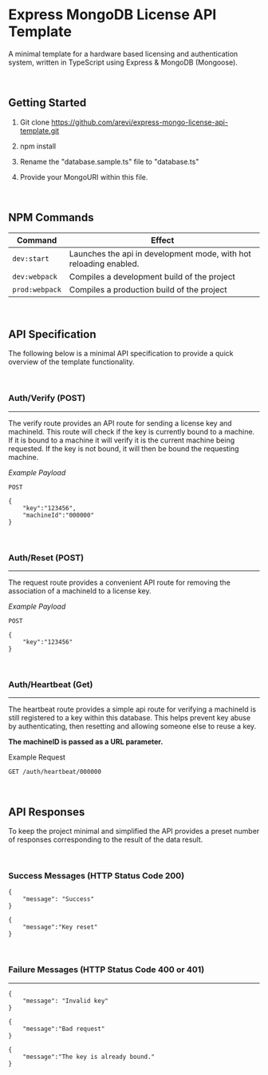 # Express MongoDB License API Template

A minimal template for a hardware based licensing and authentication system, written in TypeScript using Express &amp; MongoDB (Mongoose).

&nbsp;

## Getting Started

1. Git clone https://github.com/arevi/express-mongo-license-api-template.git
2. npm install

3. Rename the "database.sample.ts" file to "database.ts"
4. Provide your MongoURI within this file.

&nbsp;

## NPM Commands

| Command        | Effect                                                            |
| -------------- | ----------------------------------------------------------------- |
| `dev:start`    | Launches the api in development mode, with hot reloading enabled. |
| `dev:webpack`  | Compiles a development build of the project                       |
| `prod:webpack` | Compiles a production build of the project                        |

&nbsp;

## API Specification

The following below is a minimal API specification to provide a quick overview of the template functionality.

&nbsp;

### Auth/Verify (POST)

---

The verify route provides an API route for sending a license key and machineId. This route will check if the key is currently bound to a machine. If it is bound to a machine it will verify it is the current machine being requested. If the key is not bound, it will then be bound the requesting machine.

_Example Payload_

```
POST

{
    "key":"123456",
    "machineId":"000000"
}
```

&nbsp;

### Auth/Reset (POST)

---

The request route provides a convenient API route for removing the association of a machineId to a license key.

_Example Payload_

```
POST

{
    "key":"123456"
}
```

&nbsp;

### Auth/Heartbeat (Get)

---

The heartbeat route provides a simple api route for verifying a machineId is still registered to a key within this database. This helps prevent key abuse by authenticating, then resetting and allowing someone else to reuse a key.

**The machineID is passed as a URL parameter.**

Example Request

```
GET /auth/heartbeat/000000
```

&nbsp;

## API Responses

To keep the project minimal and simplified the API provides a preset number of responses corresponding to the result of the data result.

&nbsp;

### Success Messages (HTTP Status Code 200)

```
{
    "message": "Success"
}
```

```
{
    "message":"Key reset"
}
```

&nbsp;

### Failure Messages (HTTP Status Code 400 or 401)

---

```
{
    "message": "Invalid key"
}
```

```
{
    "message":"Bad request"
}
```

```
{
    "message":"The key is already bound."
}
```
